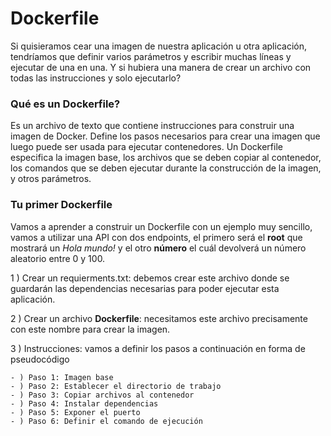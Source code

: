 # Dockerfile

Si quisieramos cear una imagen de nuestra aplicación u otra aplicación, tendríamos que definir varios parámetros y escribir muchas líneas y ejecutar de una en una. Y si hubiera una manera de crear un archivo con todas las instrucciones y solo ejecutarlo?

### Qué es un Dockerfile?

Es un archivo de texto que contiene instrucciones para construir una imagen de Docker. Define los pasos necesarios para crear una imagen que luego puede ser usada para ejecutar contenedores. Un Dockerfile especifica la imagen base, los archivos que se deben copiar al contenedor, los comandos que se deben ejecutar durante la construcción de la imagen, y otros parámetros.

### Tu primer Dockerfile

Vamos a aprender a construir un Dockerfile con un ejemplo muy sencillo, vamos a utilizar una API con dos endpoints, el primero será el **root** que mostrará un *Hola mundo!* y el otro **número** el cuál devolverá un número aleatorio entre 0 y 100.

1 ) Crear un requierments.txt: debemos crear este archivo donde se guardarán las dependencias necesarias para poder ejecutar esta aplicación.

2 ) Crear un archivo **Dockerfile**: necesitamos este archivo precisamente con este nombre para crear la imagen.

3 ) Instrucciones: vamos a definir los pasos a continuación en forma de pseudocódigo

    - ) Paso 1: Imagen base
    - ) Paso 2: Establecer el directorio de trabajo
    - ) Paso 3: Copiar archivos al contenedor
    - ) Paso 4: Instalar dependencias
    - ) Paso 5: Exponer el puerto
    - ) Paso 6: Definir el comando de ejecución
